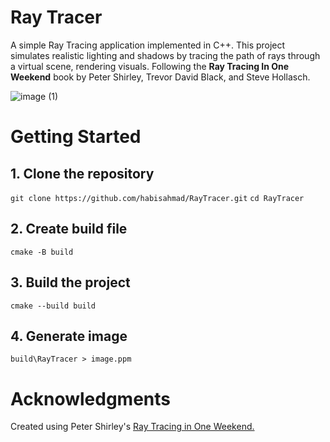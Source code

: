 # Ray Tracer

A simple Ray Tracing application implemented in C++. This project simulates realistic lighting and shadows by tracing the path of rays through a virtual scene, rendering visuals. Following the **Ray Tracing In One Weekend**
book by Peter Shirley, Trevor David Black, and Steve Hollasch.

![image (1)](https://github.com/user-attachments/assets/f597ab55-68ac-4048-9def-9ca6d40bbfdd)

# Getting Started

## 1. Clone the repository

`git clone https://github.com/habisahmad/RayTracer.git`
`cd RayTracer`

## 2. Create build file
`cmake -B build`

## 3. Build the project
`cmake --build build`

## 4. Generate image
`build\RayTracer > image.ppm`

# Acknowledgments
Created using Peter Shirley's [Ray Tracing in One Weekend.](https://raytracing.github.io/books/RayTracingInOneWeekend.html)


